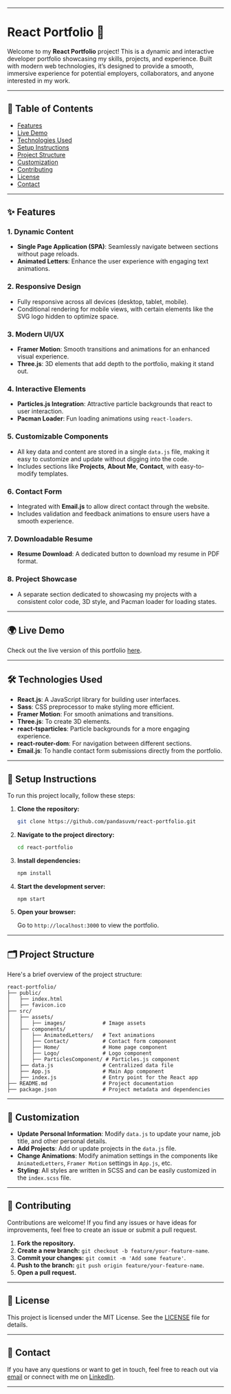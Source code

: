 

---

# **React Portfolio 🚀**



Welcome to my **React Portfolio** project! This is a dynamic and interactive developer portfolio showcasing my skills, projects, and experience. Built with modern web technologies, it’s designed to provide a smooth, immersive experience for potential employers, collaborators, and anyone interested in my work.

---

## 🚩 **Table of Contents**

- [Features](#-features)
- [Live Demo](#-live-demo)
- [Technologies Used](#-technologies-used)
- [Setup Instructions](#-setup-instructions)
- [Project Structure](#-project-structure)
- [Customization](#-customization)
- [Contributing](#-contributing)
- [License](#-license)
- [Contact](#-contact)

---

## ✨ **Features**

### 1. **Dynamic Content**
   - **Single Page Application (SPA)**: Seamlessly navigate between sections without page reloads.
   - **Animated Letters**: Enhance the user experience with engaging text animations.

### 2. **Responsive Design**
   - Fully responsive across all devices (desktop, tablet, mobile).
   - Conditional rendering for mobile views, with certain elements like the SVG logo hidden to optimize space.

### 3. **Modern UI/UX**
   - **Framer Motion**: Smooth transitions and animations for an enhanced visual experience.
   - **Three.js**: 3D elements that add depth to the portfolio, making it stand out.

### 4. **Interactive Elements**
   - **Particles.js Integration**: Attractive particle backgrounds that react to user interaction.
   - **Pacman Loader**: Fun loading animations using `react-loaders`.

### 5. **Customizable Components**
   - All key data and content are stored in a single `data.js` file, making it easy to customize and update without digging into the code.
   - Includes sections like **Projects**, **About Me**, **Contact**, with easy-to-modify templates.

### 6. **Contact Form**
   - Integrated with **Email.js** to allow direct contact through the website.
   - Includes validation and feedback animations to ensure users have a smooth experience.

### 7. **Downloadable Resume**
   - **Resume Download**: A dedicated button to download my resume in PDF format.

### 8. **Project Showcase**
   - A separate section dedicated to showcasing my projects with a consistent color code, 3D style, and Pacman loader for loading states.

---

## 🌍 **Live Demo**

Check out the live version of this portfolio [here](https://suvm-portfolio.netlify.app).

---

## 🛠 **Technologies Used**

- **React.js**: A JavaScript library for building user interfaces.
- **Sass**: CSS preprocessor to make styling more efficient.
- **Framer Motion**: For smooth animations and transitions.
- **Three.js**: To create 3D elements.
- **react-tsparticles**: Particle backgrounds for a more engaging experience.
- **react-router-dom**: For navigation between different sections.
- **Email.js**: To handle contact form submissions directly from the portfolio.

---

## 🚀 **Setup Instructions**

To run this project locally, follow these steps:

1. **Clone the repository:**

   ```bash
   git clone https://github.com/pandasuvm/react-portfolio.git
   ```

2. **Navigate to the project directory:**

   ```bash
   cd react-portfolio
   ```

3. **Install dependencies:**

   ```bash
   npm install
   ```

4. **Start the development server:**

   ```bash
   npm start
   ```

5. **Open your browser:**

   Go to `http://localhost:3000` to view the portfolio.

---

## 🗂 **Project Structure**

Here's a brief overview of the project structure:

```
react-portfolio/
├── public/
│   ├── index.html
│   ├── favicon.ico
├── src/
│   ├── assets/
│   │   ├── images/            # Image assets
│   ├── components/
│   │   ├── AnimatedLetters/   # Text animations
│   │   ├── Contact/           # Contact form component
│   │   ├── Home/              # Home page component
│   │   ├── Logo/              # Logo component
│   │   ├── ParticlesComponent/ # Particles.js component
│   ├── data.js                # Centralized data file
│   ├── App.js                 # Main App component
│   ├── index.js               # Entry point for the React app
├── README.md                  # Project documentation
├── package.json               # Project metadata and dependencies
```

---

## 🎨 **Customization**

- **Update Personal Information**: Modify `data.js` to update your name, job title, and other personal details.
- **Add Projects**: Add or update projects in the `data.js` file.
- **Change Animations**: Modify animation settings in the components like `AnimatedLetters`, `Framer Motion` settings in `App.js`, etc.
- **Styling**: All styles are written in SCSS and can be easily customized in the `index.scss` file.

---

## 🤝 **Contributing**

Contributions are welcome! If you find any issues or have ideas for improvements, feel free to create an issue or submit a pull request.

1. **Fork the repository.**
2. **Create a new branch:** `git checkout -b feature/your-feature-name`.
3. **Commit your changes:** `git commit -m 'Add some feature'`.
4. **Push to the branch:** `git push origin feature/your-feature-name`.
5. **Open a pull request.**

---

## 📜 **License**

This project is licensed under the MIT License. See the [LICENSE](./LICENSE) file for details.

---

## 📧 **Contact**

If you have any questions or want to get in touch, feel free to reach out via [email](mailto:suvm.personal@gmail.com) or connect with me on [LinkedIn](https://www.linkedin.com/in/pandasuvm/).

---

